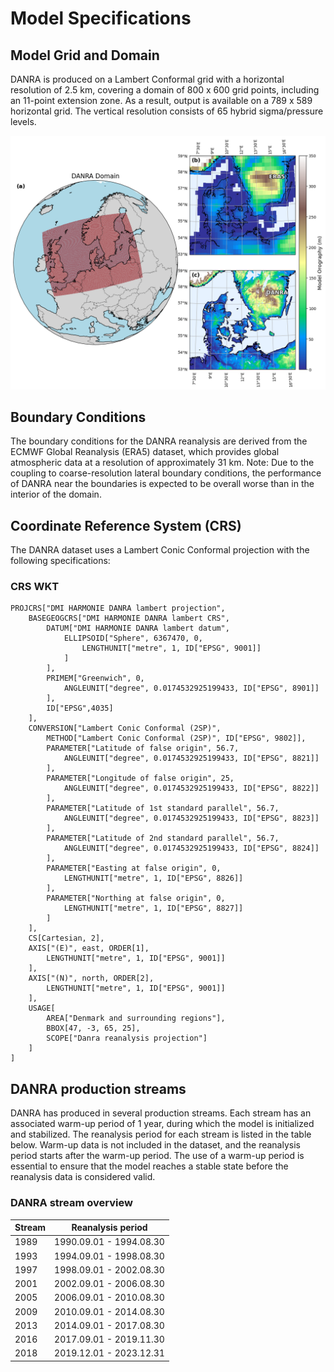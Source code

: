 # Model Specifications
## Model Grid and Domain
DANRA is produced on a Lambert Conformal grid with a horizontal resolution of 2.5 km, covering a domain of 800 x 600 grid points, including an 11-point extension zone. As a result, output is available on a 789 x 589 horizontal grid. The vertical resolution consists of 65 hybrid sigma/pressure levels.

![DANRA Domain](danra-book/docs/figures/domain.png)

## Boundary Conditions
The boundary conditions for the DANRA reanalysis are derived from the ECMWF Global Reanalysis (ERA5) dataset, which provides global atmospheric data at a resolution of approximately 31 km. Note: Due to the coupling to coarse-resolution lateral boundary conditions, the performance of DANRA near the boundaries is expected to be overall worse than in the interior of the domain.

## Coordinate Reference System (CRS)
The DANRA dataset uses a Lambert Conic Conformal projection with the following specifications:

### CRS WKT
```wkt
PROJCRS["DMI HARMONIE DANRA lambert projection",
    BASEGEOGCRS["DMI HARMONIE DANRA lambert CRS",
        DATUM["DMI HARMONIE DANRA lambert datum",
            ELLIPSOID["Sphere", 6367470, 0,
                LENGTHUNIT["metre", 1, ID["EPSG", 9001]]
            ]
        ],
        PRIMEM["Greenwich", 0,
            ANGLEUNIT["degree", 0.0174532925199433, ID["EPSG", 8901]]
        ],
        ID["EPSG",4035]
    ],
    CONVERSION["Lambert Conic Conformal (2SP)",
        METHOD["Lambert Conic Conformal (2SP)", ID["EPSG", 9802]],
        PARAMETER["Latitude of false origin", 56.7,
            ANGLEUNIT["degree", 0.0174532925199433, ID["EPSG", 8821]]
        ],
        PARAMETER["Longitude of false origin", 25,
            ANGLEUNIT["degree", 0.0174532925199433, ID["EPSG", 8822]]
        ],
        PARAMETER["Latitude of 1st standard parallel", 56.7,
            ANGLEUNIT["degree", 0.0174532925199433, ID["EPSG", 8823]]
        ],
        PARAMETER["Latitude of 2nd standard parallel", 56.7,
            ANGLEUNIT["degree", 0.0174532925199433, ID["EPSG", 8824]]
        ],
        PARAMETER["Easting at false origin", 0,
            LENGTHUNIT["metre", 1, ID["EPSG", 8826]]
        ],
        PARAMETER["Northing at false origin", 0,
            LENGTHUNIT["metre", 1, ID["EPSG", 8827]]
        ]
    ],
    CS[Cartesian, 2],
    AXIS["(E)", east, ORDER[1],
        LENGTHUNIT["metre", 1, ID["EPSG", 9001]]
    ],
    AXIS["(N)", north, ORDER[2],
        LENGTHUNIT["metre", 1, ID["EPSG", 9001]]
    ],
    USAGE[
        AREA["Denmark and surrounding regions"],
        BBOX[47, -3, 65, 25],
        SCOPE["Danra reanalysis projection"]
    ]
]
```

## DANRA production streams
DANRA has produced in several production streams. Each stream has an associated warm-up period of 1 year, during which the model is initialized and stabilized. The reanalysis period for each stream is listed in the table below. Warm-up data is not included in the dataset, and the reanalysis period starts after the warm-up period. The use of a warm-up period is essential to ensure that the model reaches a stable state before the reanalysis data is considered valid.

### DANRA stream overview
| Stream | Reanalysis period |
|-----------|-------------|
| 1989 | 1990.09.01 - 1994.08.30 |
| 1993 | 1994.09.01 - 1998.08.30 |
| 1997 | 1998.09.01 - 2002.08.30 |
| 2001 | 2002.09.01 - 2006.08.30 |
| 2005 | 2006.09.01 - 2010.08.30 |
| 2009 | 2010.09.01 - 2014.08.30 |
| 2013 | 2014.09.01 - 2017.08.30 |
| 2016 | 2017.09.01 - 2019.11.30 |
| 2018 | 2019.12.01 - 2023.12.31 |